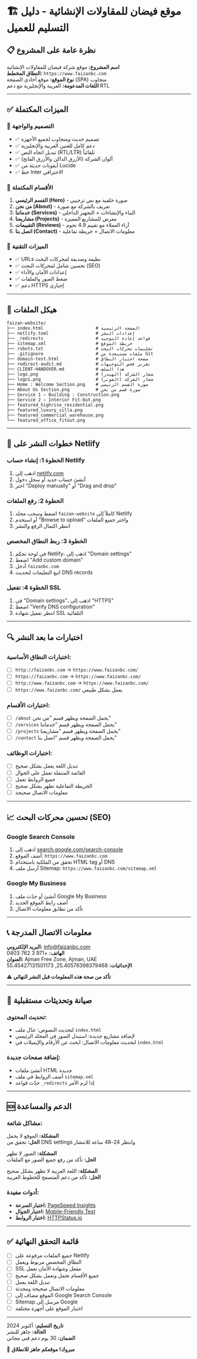 # 🏗️ موقع فيضان للمقاولات الإنشائية - دليل التسليم للعميل

## 📋 نظرة عامة على المشروع

**اسم المشروع:** موقع شركة فيضان للمقاولات الإنشائية  
**النطاق المخطط:** `https://www.faizanbc.com`  
**نوع الموقع:** موقع أحادي الصفحة (SPA) متجاوب  
**اللغات المدعومة:** العربية والإنجليزية مع دعم RTL  

---

## ✅ الميزات المكتملة

### 🎨 التصميم والواجهة
- ✅ تصميم حديث ومتجاوب لجميع الأجهزة
- ✅ دعم كامل للغتين العربية والإنجليزية
- ✅ تبديل اتجاه النص (RTL/LTR) تلقائياً
- ✅ ألوان الشركة (الأزرق الداكن والأزرق الفاتح)
- ✅ أيقونات حديثة من Lucide
- ✅ خط Inter الاحترافي

### 📱 الأقسام المكتملة
1. **القسم الرئيسي (Hero)** - صورة خلفية مع نص ترحيبي
2. **من نحن (About)** - تعريف بالشركة مع صورة
3. **خدماتنا (Services)** - البناء والإنشاءات + التجهيز الداخلي
4. **مشاريعنا (Projects)** - معرض للمشاريع المميزة
5. **التقييمات (Reviews)** - آراء العملاء مع تقييم 4.9 نجوم
6. **اتصل بنا (Contact)** - معلومات الاتصال + خريطة تفاعلية

### 🔧 الميزات التقنية
- ✅ URLs نظيفة وصديقة لمحركات البحث
- ✅ تحسين شامل لمحركات البحث (SEO)
- ✅ إعدادات الأمان والأداء
- ✅ ضغط الصور والملفات
- ✅ دعم HTTPS إجباري

---

## 📁 هيكل الملفات

```
faizan-website/
├── index.html                    # الصفحة الرئيسية
├── netlify.toml                  # إعدادات النشر
├── _redirects                    # قواعد إعادة التوجيه
├── sitemap.xml                   # خريطة الموقع
├── robots.txt                    # تعليمات محركات البحث
├── .gitignore                    # ملفات مستبعدة من Git
├── domain-test.html              # صفحة اختبار النطاق
├── redirect-audit.md             # تقرير فحص التوجيهات
├── CLIENT-HANDOVER.md            # هذا الملف
├── logo.png                      # شعار الشركة (الهيدر)
├── logo1.png                     # شعار الشركة (الفوتر)
├── Home : Welcome Section.png    # صورة القسم الرئيسي
├── About Us Section.png          # صورة قسم من نحن
├── Service 1 – Building : Construction.png
├── Service 2 – Interior Fit-Out.png
├── featured_highrise_residential.png
├── featured_luxury_villa.png
├── featured_commercial_warehouse.png
└── featured_office_fitout.png
```

---

## 🚀 خطوات النشر على Netlify

### الخطوة 1: إنشاء حساب Netlify
1. اذهب إلى [netlify.com](https://netlify.com)
2. أنشئ حساب جديد أو سجل دخول
3. اختر "Deploy manually" أو "Drag and drop"

### الخطوة 2: رفع الملفات
1. اضغط وسحب مجلد `faizan-website` كاملاً إلى Netlify
2. أو استخدم "Browse to upload" واختر جميع الملفات
3. انتظر اكتمال الرفع والنشر

### الخطوة 3: ربط النطاق المخصص
1. في لوحة تحكم Netlify، اذهب إلى "Domain settings"
2. اضغط "Add custom domain"
3. أدخل `faizanbc.com`
4. اتبع التعليمات لتحديث DNS records

### الخطوة 4: تفعيل SSL
1. في "Domain settings"، اذهب إلى "HTTPS"
2. اضغط "Verify DNS configuration"
3. انتظر تفعيل شهادة SSL التلقائية

---

## 🔍 اختبارات ما بعد النشر

### اختبارات النطاق الأساسية:
- [ ] `http://faizanbc.com` → `https://www.faizanbc.com/`
- [ ] `https://faizanbc.com` → `https://www.faizanbc.com/`
- [ ] `http://www.faizanbc.com` → `https://www.faizanbc.com/`
- [ ] `https://www.faizanbc.com/` يعمل بشكل طبيعي

### اختبارات الأقسام:
- [ ] `/about` يحمل الصفحة ويظهر قسم "من نحن"
- [ ] `/services` يحمل الصفحة ويظهر قسم "خدماتنا"
- [ ] `/projects` يحمل الصفحة ويظهر قسم "مشاريعنا"
- [ ] `/contact` يحمل الصفحة ويظهر قسم "اتصل بنا"

### اختبارات الوظائف:
- [ ] تبديل اللغة يعمل بشكل صحيح
- [ ] القائمة المتنقلة تعمل على الجوال
- [ ] جميع الروابط تعمل
- [ ] الخريطة التفاعلية تظهر بشكل صحيح
- [ ] معلومات الاتصال صحيحة

---

## 📈 تحسين محركات البحث (SEO)

### Google Search Console
1. اذهب إلى [search.google.com/search-console](https://search.google.com/search-console)
2. أضف الموقع: `https://www.faizanbc.com`
3. تحقق من الملكية باستخدام HTML tag أو DNS
4. أرسل ملف Sitemap: `https://www.faizanbc.com/sitemap.xml`

### Google My Business
1. أنشئ أو حدّث ملف Google My Business
2. أضف رابط الموقع الجديد
3. تأكد من تطابق معلومات الاتصال

---

## 📞 معلومات الاتصال المدرجة

**البريد الإلكتروني:** info@faizanbc.com  
**الهاتف:** +971 3 762 0403  
**العنوان:** Ajman Free Zone, Ajman, UAE  
**الإحداثيات:** 25.40576398379468, 55.45427131501173  

⚠️ **تأكد من صحة هذه المعلومات قبل النشر النهائي**

---

## 🔧 صيانة وتحديثات مستقبلية

### تحديث المحتوى:
- لتحديث النصوص: عدّل ملف `index.html`
- لإضافة مشاريع جديدة: استبدل الصور في المجلد الرئيسي
- لتحديث معلومات الاتصال: ابحث عن الأرقام والإيميلات في `index.html`

### إضافة صفحات جديدة:
- أنشئ ملفات HTML جديدة
- أضف الروابط في ملف `sitemap.xml`
- حدّث قواعد `_redirects` إذا لزم الأمر

---

## 🆘 الدعم والمساعدة

### مشاكل شائعة:
**المشكلة:** الموقع لا يحمل  
**الحل:** تحقق من DNS settings وانتظر 24-48 ساعة للانتشار

**المشكلة:** الصور لا تظهر  
**الحل:** تأكد من رفع جميع الصور مع الملفات

**المشكلة:** اللغة العربية لا تظهر بشكل صحيح  
**الحل:** تأكد من دعم المتصفح للخطوط العربية

### أدوات مفيدة:
- **اختبار السرعة:** [PageSpeed Insights](https://pagespeed.web.dev/)
- **اختبار الجوال:** [Mobile-Friendly Test](https://search.google.com/test/mobile-friendly)
- **اختبار الروابط:** [HTTPStatus.io](https://httpstatus.io/)

---

## ✅ قائمة التحقق النهائية

- [ ] جميع الملفات مرفوعة على Netlify
- [ ] النطاق المخصص مربوط ويعمل
- [ ] SSL مفعل وشهادة الأمان تعمل
- [ ] جميع الأقسام تحمل وتعمل بشكل صحيح
- [ ] تبديل اللغة يعمل
- [ ] معلومات الاتصال صحيحة ومحدثة
- [ ] الموقع مضاف إلى Google Search Console
- [ ] Sitemap مرسل إلى Google
- [ ] اختبار الموقع على أجهزة مختلفة

---

**تاريخ التسليم:** أكتوبر 2024  
**الحالة:** جاهز للنشر  
**الضمان:** 30 يوم دعم فني مجاني  

🎉 **مبروك! موقعكم جاهز للانطلاق**
